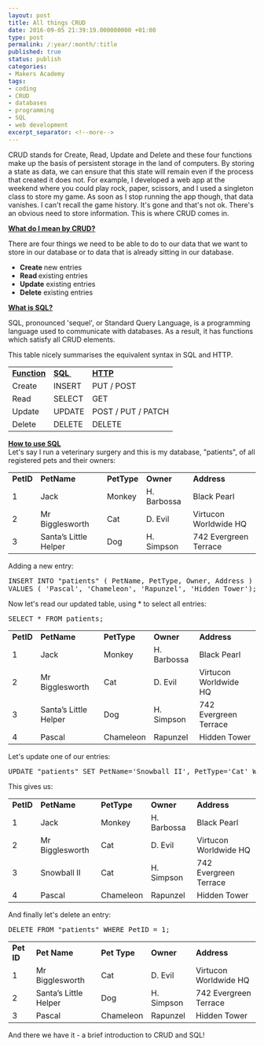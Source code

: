 ```yaml
---
layout: post
title: All things CRUD
date: 2016-09-05 21:39:19.000000000 +01:00
type: post
permalink: /:year/:month/:title
published: true
status: publish
categories:
- Makers Academy
tags:
- coding
- CRUD
- databases
- programming
- SQL
- web development
excerpt_separator: <!--more-->
---
```


CRUD stands for Create, Read, Update and Delete and these four functions make up the basis of persistent storage in the land of computers. By storing a state as data, we can ensure that this state will remain even if the process that created it does not. For example, I developed a web app at the weekend where you could play rock, paper, scissors, and I used a singleton class to store my game. As soon as I stop running the app though, that data vanishes. I can't recall the game history. It's gone and that's not ok. There's an obvious need to store information. This is where CRUD comes in.

<!--more-->

<strong><span style="text-decoration:underline;">What do I mean by CRUD?</span></strong>

There are four things we need to be able to do to our data that we want to store in our database or to data that is already sitting in our database.
<ul class="default">
<li><strong>Create </strong>new entries</li>
<li><strong>Read </strong>existing entries</li>
<li><strong>Update</strong> existing entries</li>
<li><strong>Delete</strong> existing entries</li>
</ul>

<strong><span style="text-decoration:underline;">What is SQL?</span></strong>

SQL, pronounced 'sequel', or Standard Query Language, is a programming language used to communicate with databases. As a result, it has functions which satisfy all CRUD elements.

This table nicely summarises the equivalent syntax in SQL and HTTP.
<table>
<tbody>
<tr>
<td>
<div><u><b>Function</b></u></div>
</td>
<td>
<div><u><b>SQL </b></u></div>
</td>
<td>
<div><u><b>HTTP</b></u></div>
</td>
</tr>
<tr>
<td>
<div>Create</div>
</td>
<td>
<div>INSERT</div>
</td>
<td>
<div>PUT / POST</div>
</td>
</tr>
<tr>
<td>
<div>Read</div>
</td>
<td>
<div>SELECT</div>
</td>
<td>
<div>GET</div>
</td>
</tr>
<tr>
<td>
<div>Update</div>
</td>
<td>
<div>UPDATE</div>
</td>
<td>
<div>POST / PUT / PATCH</div>
</td>
</tr>
<tr>
<td>
<div>Delete</div>
</td>
<td>
<div>DELETE</div>
</td>
<td>
<div>DELETE</div>
</td>
</tr>
</tbody>
</table>
<div><strong><span style="text-decoration:underline;">How to use SQL</span></strong></div>
<div></div>
<div>Let's say I run a veterinary surgery and this is my database, "patients", of all registered pets and their owners:</div>
<div>
<table>
<tbody>
<tr>
<td><b>PetID</b></td>
<td><b>PetName</b></td>
<td><b>PetType</b></td>
<td><b>Owner</b></td>
<td><b>Address</b></td>
</tr>
<tr>
<td><span style="font-weight:400;">1</span></td>
<td><span style="font-weight:400;">Jack</span></td>
<td><span style="font-weight:400;">Monkey</span></td>
<td><span style="font-weight:400;">H. Barbossa</span></td>
<td><span style="font-weight:400;">Black Pearl</span></td>
</tr>
<tr>
<td><span style="font-weight:400;">2</span></td>
<td><span style="font-weight:400;">Mr Bigglesworth</span></td>
<td><span style="font-weight:400;">Cat</span></td>
<td><span style="font-weight:400;">D. Evil</span></td>
<td><span style="font-weight:400;">Virtucon Worldwide HQ</span></td>
</tr>
<tr>
<td><span style="font-weight:400;">3</span></td>
<td><span style="font-weight:400;">Santa’s Little Helper</span></td>
<td><span style="font-weight:400;">Dog</span></td>
<td><span style="font-weight:400;">H. Simpson</span></td>
<td><span style="font-weight:400;">742 Evergreen Terrace</span></td>
</tr>
</tbody>
</table>
</div>
<div>Adding a new entry:</div>
<div>
<pre><span class="pl-k">INSERT INTO</span> <span class="pl-s"><span class="pl-pds">"patients</span><span class="pl-pds">"</span></span> ( PetName, PetType, Owner, Address ) 
<span class="pl-k">VALUES</span> ( <span class="pl-s"><span class="pl-pds">'Pascal</span><span class="pl-pds">', 'Chameleon', 'Rapunzel', 'Hidden Tower'</span></span>);</pre>
</div>
<div></div>

Now let's read our updated table, using * to select all entries:
<pre><span class="pl-k">SELECT</span> <span class="pl-k">*</span> <span class="pl-k">FROM</span> patients;</pre>
<table>
<tbody>
<tr>
<td><b>PetID</b></td>
<td><b>PetName</b></td>
<td><b>PetType</b></td>
<td><b>Owner</b></td>
<td><b>Address</b></td>
</tr>
<tr>
<td><span style="font-weight:400;">1</span></td>
<td><span style="font-weight:400;">Jack</span></td>
<td><span style="font-weight:400;">Monkey</span></td>
<td><span style="font-weight:400;">H. Barbossa</span></td>
<td><span style="font-weight:400;">Black Pearl</span></td>
</tr>
<tr>
<td><span style="font-weight:400;">2</span></td>
<td><span style="font-weight:400;">Mr Bigglesworth</span></td>
<td><span style="font-weight:400;">Cat</span></td>
<td><span style="font-weight:400;">D. Evil</span></td>
<td><span style="font-weight:400;">Virtucon Worldwide HQ</span></td>
</tr>
<tr>
<td><span style="font-weight:400;">3</span></td>
<td><span style="font-weight:400;">Santa’s Little Helper</span></td>
<td><span style="font-weight:400;">Dog</span></td>
<td><span style="font-weight:400;">H. Simpson</span></td>
<td><span style="font-weight:400;">742 Evergreen Terrace</span></td>
</tr>
<tr>
<td><span style="font-weight:400;">4</span></td>
<td><span style="font-weight:400;">Pascal</span></td>
<td><span style="font-weight:400;">Chameleon</span></td>
<td><span style="font-weight:400;">Rapunzel</span></td>
<td><span style="font-weight:400;">Hidden Tower</span></td>
</tr>
</tbody>
</table>

Let's update one of our entries:
<pre><span class="pl-k">UPDATE</span> <span class="pl-s"><span class="pl-pds">"patients</span><span class="pl-pds">"</span></span> <span class="pl-k">SET</span> PetName<span class="pl-k">=</span><span class="pl-s"><span class="pl-pds">'Snowball II</span><span class="pl-pds">', PetType='Cat'</span></span> <span class="pl-k">WHERE</span> ID <span class="pl-k">=</span> 3;</pre>

This gives us:
<table>
<tbody>
<tr>
<td><b>PetID</b></td>
<td><b>PetName</b></td>
<td><b>PetType</b></td>
<td><b>Owner</b></td>
<td><b>Address</b></td>
</tr>
<tr>
<td><span style="font-weight:400;">1</span></td>
<td><span style="font-weight:400;">Jack</span></td>
<td><span style="font-weight:400;">Monkey</span></td>
<td><span style="font-weight:400;">H. Barbossa</span></td>
<td><span style="font-weight:400;">Black Pearl</span></td>
</tr>
<tr>
<td><span style="font-weight:400;">2</span></td>
<td><span style="font-weight:400;">Mr Bigglesworth</span></td>
<td><span style="font-weight:400;">Cat</span></td>
<td><span style="font-weight:400;">D. Evil</span></td>
<td><span style="font-weight:400;">Virtucon Worldwide HQ</span></td>
</tr>
<tr>
<td><span style="font-weight:400;">3</span></td>
<td><span style="font-weight:400;">Snowball II</span></td>
<td><span style="font-weight:400;">Cat</span></td>
<td><span style="font-weight:400;">H. Simpson</span></td>
<td><span style="font-weight:400;">742 Evergreen Terrace</span></td>
</tr>
<tr>
<td><span style="font-weight:400;">4</span></td>
<td><span style="font-weight:400;">Pascal</span></td>
<td><span style="font-weight:400;">Chameleon</span></td>
<td><span style="font-weight:400;">Rapunzel</span></td>
<td><span style="font-weight:400;">Hidden Tower</span></td>
</tr>
</tbody>
</table>

And finally let's delete an entry:
<pre><span class="pl-k">DELETE</span> <span class="pl-k">FROM</span> <span class="pl-s"><span class="pl-pds">"patients</span><span class="pl-pds">"</span></span> <span class="pl-k">WHERE</span> PetID <span class="pl-k">=</span> <span class="pl-c1">1</span>;</pre>
<table>
<tbody>
<tr>
<td><b>Pet ID</b></td>
<td><b>Pet Name</b></td>
<td><b>Pet Type</b></td>
<td><b>Owner</b></td>
<td><b>Address</b></td>
</tr>
<tr>
<td><span style="font-weight:400;">1</span></td>
<td><span style="font-weight:400;">Mr Bigglesworth</span></td>
<td><span style="font-weight:400;">Cat</span></td>
<td><span style="font-weight:400;">D. Evil</span></td>
<td><span style="font-weight:400;">Virtucon Worldwide HQ</span></td>
</tr>
<tr>
<td><span style="font-weight:400;">2</span></td>
<td><span style="font-weight:400;">Santa’s Little Helper</span></td>
<td><span style="font-weight:400;">Dog</span></td>
<td><span style="font-weight:400;">H. Simpson</span></td>
<td><span style="font-weight:400;">742 Evergreen Terrace</span></td>
</tr>
<tr>
<td><span style="font-weight:400;">3</span></td>
<td><span style="font-weight:400;">Pascal</span></td>
<td><span style="font-weight:400;">Chameleon</span></td>
<td><span style="font-weight:400;">Rapunzel</span></td>
<td><span style="font-weight:400;">Hidden Tower</span></td>
</tr>
</tbody>
</table>

And there we have it - a brief introduction to CRUD and SQL!
